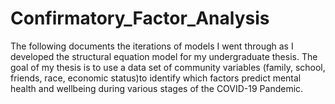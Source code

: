 # Confirmatory_Factor_Analysis
The following documents the iterations of models I went through as I developed the structural equation model for my undergraduate thesis. The goal of my thesis is to use a data set of community variables (family, school, friends, race, economic status)to identify which factors predict mental health and wellbeing during various stages of the COVID-19 Pandemic.
